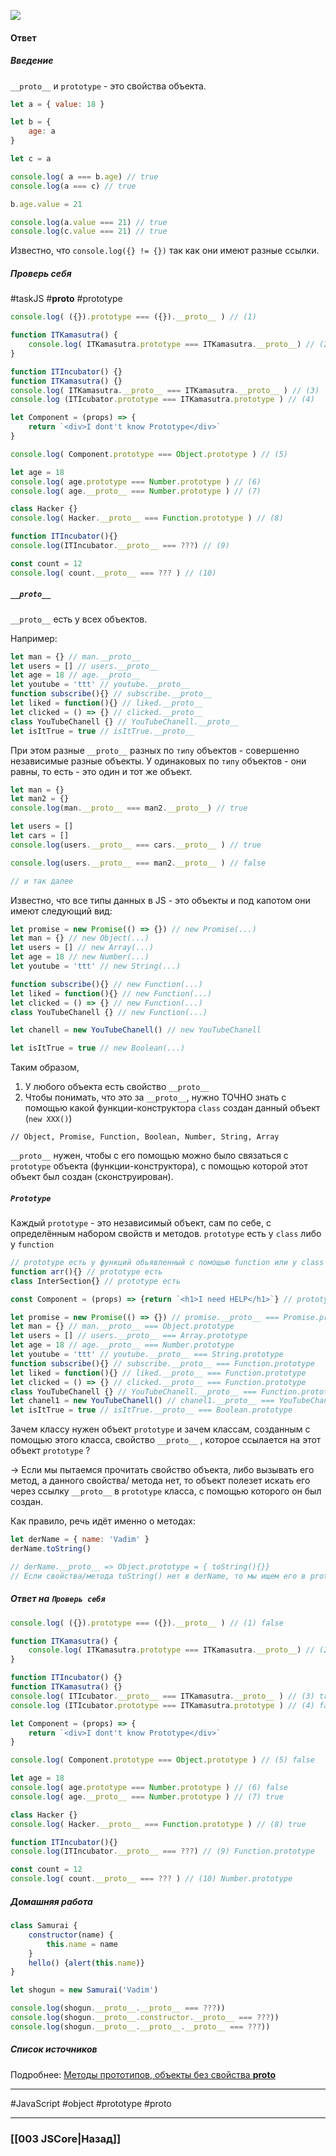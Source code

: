 ![](https://www.youtube.com/watch?v=b55hiUlhAzI)

#### Ответ

##### Введение

`__proto__` и `prototype` - это свойства объекта.

```js
let a = { value: 18 }

let b = {
	age: a
}

let c = a

console.log( a === b.age) // true
console.log(a === c) // true

b.age.value = 21

console.log(a.value === 21) // true
console.log(c.value === 21) // true
```

Известно, что `console.log({} != {})` так как они имеют разные ссылки. 

##### Проверь себя

#taskJS #__proto__ #prototype 
```js
console.log( ({}).prototype === ({}).__proto__ ) // (1)

function ITKamasutra() {
	console.log( ITKamasutra.prototype === ITKamasutra.__proto__) // (2)
}

function ITIncubator() {}
function ITKamasutra() {}
console.log( ITKamasutra.__proto__ === ITKamasutra.__proto__ ) // (3)
console.log (ITIcubator.prototype === ITKamasutra.prototype ) // (4)

let Component = (props) => {
	return `<div>I dont't know Prototype</div>`
}

console.log( Component.prototype === Object.prototype ) // (5)

let age = 18
console.log( age.prototype === Number.prototype ) // (6)
console.log( age.__proto__ === Number.prototype ) // (7)

class Hacker {}
console.log( Hacker.__proto__ === Function.prototype ) // (8)

function ITIncubator(){}
console.log(ITIncubator.__proto__ === ???) // (9)

const count = 12
console.log( count.__proto__ === ??? ) // (10)
```

##### `__proto__`

`__proto__` есть у всех объектов.

Например:
```js
let man = {} // man.__proto__
let users = [] // users.__proto__
let age = 18 // age.__proto__
let youtube = 'ttt' // youtube.__proto__
function subscribe(){} // subscribe.__proto__
let liked = function(){} // liked.__proto__
let clicked = () => {} // clicked.__proto__
class YouTubeChanell {} // YouTubeChanell.__proto__
let isItTrue = true // isItTrue.__proto__
```

При этом разные `__proto__` разных по `типу` объектов - совершенно независимые разные объекты. У одинаковых по `типу` объектов - они равны, то есть - это один и тот же объект.

```js
let man = {}
let man2 = {}
console.log(man.__proto__ === man2.__proto__) // true

let users = []
let cars = []
console.log(users.__proto__ === cars.__proto__ ) // true

console.log(users.__proto__ === man2.__proto__ ) // false

// и так далее
```

Известно, что все типы данных в JS - это объекты и под капотом они имеют следующий вид:
```js
let promise = new Promise(() => {}) // new Promise(...)
let man = {} // new Object(...)
let users = [] // new Array(...)
let age = 18 // new Number(...)
let youtube = 'ttt' // new String(...)

function subscribe(){} // new Function(...)
let liked = function(){} // new Function(...)
let clicked = () => {} // new Function(...)
class YouTubeChanell {} // new Function(...)

let chanell = new YouTubeChanell() // new YouTubeChanell

let isItTrue = true // new Boolean(...)
```

Таким образом, 
1. У любого объекта есть свойство `__proto__`
2. Чтобы понимать, что это за `__proto__`, нужно ТОЧНО знать с помощью какой функции-конструктора `class` создан данный объект (`new XXX()`) 
```JS
// Object, Promise, Function, Boolean, Number, String, Array
```

`__proto__` нужен, чтобы с его помощью можно было связаться с `prototype` объекта (функции-конструктора), с помощью которой этот объект был создан (сконструирован).

##### `Prototype`

Каждый `prototype` - это независимый объект, сам по себе, с определённым набором свойств и методов. `prototype` есть у `class` либо у `function`

```js
// prototype есть у функций обьявленный с помощью function или у class
function arr(){} // prototype есть
class InterSection{} // prototype есть

const Component = (props) => {return `<h1>I need HELP</h1>`} // prototype нет
```

```js
let promise = new Promise(() => {}) // promise.__proto__ === Promise.prototype
let man = {} // man.__proto__ === Object.prototype
let users = [] // users.__proto__ === Array.prototype
let age = 18 // age.__proto__ === Number.prototype
let youtube = 'ttt' // youtube.__proto__ === String.prototype
function subscribe(){} // subscribe.__proto__ === Function.prototype
let liked = function(){} // liked.__proto__ === Function.prototype
let clicked = () => {} // clicked.__proto__ === Function.prototype
class YouTubeChanell {} // YouTubeChanell.__proto__ === Function.prototype
let chanel1 = new YouTubeChanell() // chanel1.__proto__ === YouTubeChanell.prototype
let isItTrue = true // isItTrue.__proto__ === Boolean.prototype
```

 Зачем классу нужен объект `prototype` и зачем классам, созданным с помощью этого класса, свойство `__proto__` , которое ссылается на этот объект `prototype` ?

-> Если мы пытаемся прочитать свойство объекта, либо вызывать его метод, а данного свойства/ метода нет, то объект полезет искать его через ссылку `__proto__` в `prototype` класса, с помощью которого он был создан. 

Как правило, речь идёт именно о методах:
```js
let derName = { name: 'Vadim' }
derName.toString()

// derName.__proto__ => Object.prototype = { toString(){}}
// Если свойства/метода toString() нет в derName, то мы ищем его в prototype в объекте класса с помощью которого он был создан
```

##### Ответ на `Проверь себя`

```js
console.log( ({}).prototype === ({}).__proto__ ) // (1) false

function ITKamasutra() {
	console.log( ITKamasutra.prototype === ITKamasutra.__proto__) // (2) false
}

function ITIncubator() {}
function ITKamasutra() {}
console.log( ITIcubator.__proto__ === ITKamasutra.__proto__ ) // (3) true
console.log (ITIcubator.prototype === ITKamasutra.prototype ) // (4) false

let Component = (props) => {
	return `<div>I dont't know Prototype</div>`
}

console.log( Component.prototype === Object.prototype ) // (5) false

let age = 18
console.log( age.prototype === Number.prototype ) // (6) false
console.log( age.__proto__ === Number.prototype ) // (7) true

class Hacker {}
console.log( Hacker.__proto__ === Function.prototype ) // (8) true

function ITIncubator(){}
console.log(ITIncubator.__proto__ === ???) // (9) Function.prototype

const count = 12
console.log( count.__proto__ === ??? ) // (10) Number.prototype
```

##### Домашняя работа

```js
class Samurai {
	constructor(name) {
		this.name = name
	}
	hello() {alert(this.name)}
}

let shogun = new Samurai('Vadim')

console.log(shogun.__proto__.__proto__ === ???))
console.log(shogun.__proto__.constructor.__proto__ === ???))
console.log(shogun.__proto__.__proto__.__proto__ === ???))
```

##### Список источников

Подробнее: [Методы прототипов, объекты без свойства __proto__](https://learn.javascript.ru/prototype-methods)

___
 #JavaScript #object #prototype #proto

___

### [[003 JSCore|Назад]]